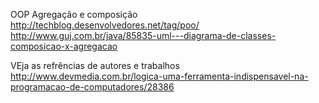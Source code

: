 

OOP Agregação e composição 
http://techblog.desenvolvedores.net/tag/poo/
http://www.guj.com.br/java/85835-uml---diagrama-de-classes-composicao-x-agregacao


VEja as refrências de autores e trabalhos
http://www.devmedia.com.br/logica-uma-ferramenta-indispensavel-na-programacao-de-computadores/28386
